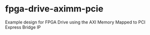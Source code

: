 # fpga-drive-aximm-pcie
Example design for FPGA Drive using the AXI Memory Mapped to PCI Express Bridge IP
